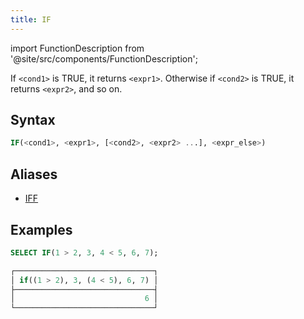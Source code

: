 ```yaml
---
title: IF
---
```

import FunctionDescription from '@site/src/components/FunctionDescription';

<FunctionDescription description="Introduced or updated: v1.1.738"/>

If `<cond1>` is TRUE, it returns `<expr1>`. Otherwise if `<cond2>` is TRUE, it returns `<expr2>`, and so on.

## Syntax

```sql
IF(<cond1>, <expr1>, [<cond2>, <expr2> ...], <expr_else>)
```

## Aliases

- [IFF](iff.md)

## Examples

```sql
SELECT IF(1 > 2, 3, 4 < 5, 6, 7);

┌───────────────────────────────┐
│ if((1 > 2), 3, (4 < 5), 6, 7) │
├───────────────────────────────┤
│                             6 │
└───────────────────────────────┘
```